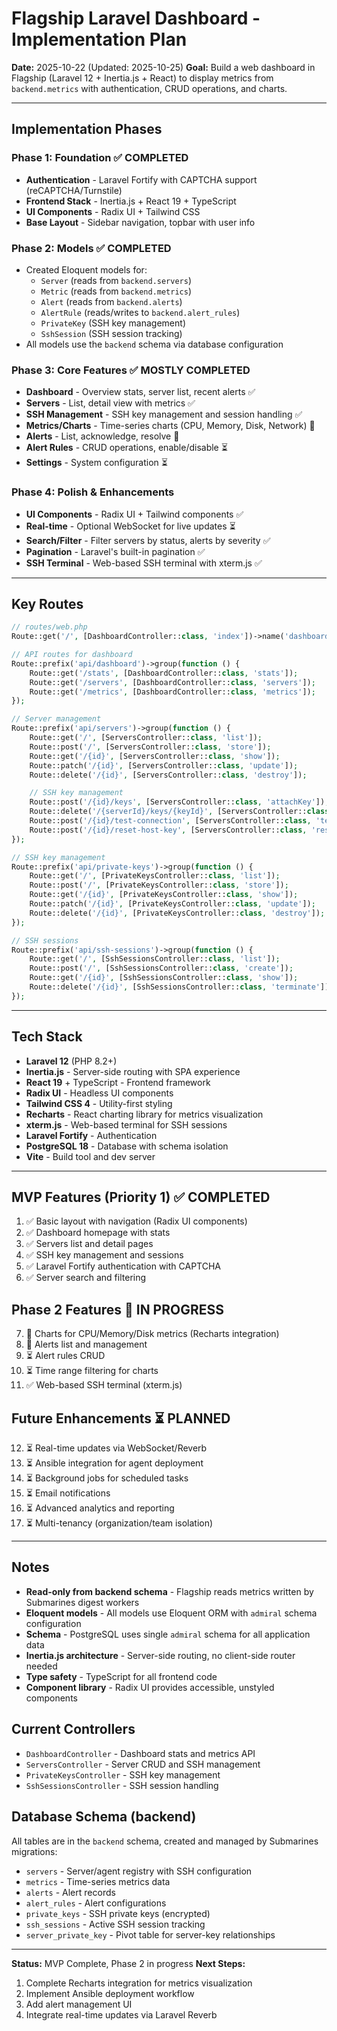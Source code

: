 # Flagship Laravel Dashboard - Implementation Plan

**Date:** 2025-10-22 (Updated: 2025-10-25)
**Goal:** Build a web dashboard in Flagship (Laravel 12 + Inertia.js + React) to display metrics from `backend.metrics` with authentication, CRUD operations, and charts.

---

## Implementation Phases

### Phase 1: Foundation ✅ COMPLETED

- **Authentication** - Laravel Fortify with CAPTCHA support (reCAPTCHA/Turnstile)
- **Frontend Stack** - Inertia.js + React 19 + TypeScript
- **UI Components** - Radix UI + Tailwind CSS
- **Base Layout** - Sidebar navigation, topbar with user info

### Phase 2: Models ✅ COMPLETED

- Created Eloquent models for:
  - `Server` (reads from `backend.servers`)
  - `Metric` (reads from `backend.metrics`)
  - `Alert` (reads from `backend.alerts`)
  - `AlertRule` (reads/writes to `backend.alert_rules`)
  - `PrivateKey` (SSH key management)
  - `SshSession` (SSH session tracking)
- All models use the `backend` schema via database configuration

### Phase 3: Core Features ✅ MOSTLY COMPLETED

- **Dashboard** - Overview stats, server list, recent alerts ✅
- **Servers** - List, detail view with metrics ✅
- **SSH Management** - SSH key management and session handling ✅
- **Metrics/Charts** - Time-series charts (CPU, Memory, Disk, Network) 🚧
- **Alerts** - List, acknowledge, resolve 🚧
- **Alert Rules** - CRUD operations, enable/disable ⏳
- **Settings** - System configuration ⏳

### Phase 4: Polish & Enhancements

- **UI Components** - Radix UI + Tailwind components ✅
- **Real-time** - Optional WebSocket for live updates ⏳
- **Search/Filter** - Filter servers by status, alerts by severity ✅
- **Pagination** - Laravel's built-in pagination ✅
- **SSH Terminal** - Web-based SSH terminal with xterm.js ✅

---

## Key Routes

```php
// routes/web.php
Route::get('/', [DashboardController::class, 'index'])->name('dashboard');

// API routes for dashboard
Route::prefix('api/dashboard')->group(function () {
    Route::get('/stats', [DashboardController::class, 'stats']);
    Route::get('/servers', [DashboardController::class, 'servers']);
    Route::get('/metrics', [DashboardController::class, 'metrics']);
});

// Server management
Route::prefix('api/servers')->group(function () {
    Route::get('/', [ServersController::class, 'list']);
    Route::post('/', [ServersController::class, 'store']);
    Route::get('/{id}', [ServersController::class, 'show']);
    Route::patch('/{id}', [ServersController::class, 'update']);
    Route::delete('/{id}', [ServersController::class, 'destroy']);

    // SSH key management
    Route::post('/{id}/keys', [ServersController::class, 'attachKey']);
    Route::delete('/{serverId}/keys/{keyId}', [ServersController::class, 'detachKey']);
    Route::post('/{id}/test-connection', [ServersController::class, 'testConnection']);
    Route::post('/{id}/reset-host-key', [ServersController::class, 'resetHostKey']);
});

// SSH key management
Route::prefix('api/private-keys')->group(function () {
    Route::get('/', [PrivateKeysController::class, 'list']);
    Route::post('/', [PrivateKeysController::class, 'store']);
    Route::get('/{id}', [PrivateKeysController::class, 'show']);
    Route::patch('/{id}', [PrivateKeysController::class, 'update']);
    Route::delete('/{id}', [PrivateKeysController::class, 'destroy']);
});

// SSH sessions
Route::prefix('api/ssh-sessions')->group(function () {
    Route::get('/', [SshSessionsController::class, 'list']);
    Route::post('/', [SshSessionsController::class, 'create']);
    Route::get('/{id}', [SshSessionsController::class, 'show']);
    Route::delete('/{id}', [SshSessionsController::class, 'terminate']);
});
```

---

## Tech Stack

- **Laravel 12** (PHP 8.2+)
- **Inertia.js** - Server-side routing with SPA experience
- **React 19** + TypeScript - Frontend framework
- **Radix UI** - Headless UI components
- **Tailwind CSS 4** - Utility-first styling
- **Recharts** - React charting library for metrics visualization
- **xterm.js** - Web-based terminal for SSH sessions
- **Laravel Fortify** - Authentication
- **PostgreSQL 18** - Database with schema isolation
- **Vite** - Build tool and dev server

---

## MVP Features (Priority 1) ✅ COMPLETED

1. ✅ Basic layout with navigation (Radix UI components)
2. ✅ Dashboard homepage with stats
3. ✅ Servers list and detail pages
4. ✅ SSH key management and sessions
5. ✅ Laravel Fortify authentication with CAPTCHA
6. ✅ Server search and filtering

## Phase 2 Features 🚧 IN PROGRESS

7. 🚧 Charts for CPU/Memory/Disk metrics (Recharts integration)
8. 🚧 Alerts list and management
9. ⏳ Alert rules CRUD
10. ⏳ Time range filtering for charts
11. ✅ Web-based SSH terminal (xterm.js)

## Future Enhancements ⏳ PLANNED

12. ⏳ Real-time updates via WebSocket/Reverb
13. ⏳ Ansible integration for agent deployment
14. ⏳ Background jobs for scheduled tasks
15. ⏳ Email notifications
16. ⏳ Advanced analytics and reporting
17. ⏳ Multi-tenancy (organization/team isolation)

---

## Notes

- **Read-only from backend schema** - Flagship reads metrics written by Submarines digest workers
- **Eloquent models** - All models use Eloquent ORM with `admiral` schema configuration
- **Schema** - PostgreSQL uses single `admiral` schema for all application data
- **Inertia.js architecture** - Server-side routing, no client-side router needed
- **Type safety** - TypeScript for all frontend code
- **Component library** - Radix UI provides accessible, unstyled components

## Current Controllers

- `DashboardController` - Dashboard stats and metrics API
- `ServersController` - Server CRUD and SSH management
- `PrivateKeysController` - SSH key management
- `SshSessionsController` - SSH session handling

## Database Schema (backend)

All tables are in the `backend` schema, created and managed by Submarines migrations:

- `servers` - Server/agent registry with SSH configuration
- `metrics` - Time-series metrics data
- `alerts` - Alert records
- `alert_rules` - Alert configurations
- `private_keys` - SSH private keys (encrypted)
- `ssh_sessions` - Active SSH session tracking
- `server_private_key` - Pivot table for server-key relationships

---

**Status:** MVP Complete, Phase 2 in progress
**Next Steps:**
1. Complete Recharts integration for metrics visualization
2. Implement Ansible deployment workflow
3. Add alert management UI
4. Integrate real-time updates via Laravel Reverb
